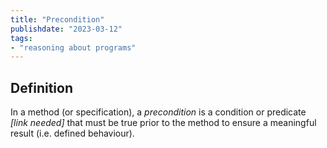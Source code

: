 ```yaml
---
title: "Precondition"
publishdate: "2023-03-12"
tags:
- "reasoning about programs"
---
```


## Definition
In a method (or specification), a *precondition* is a condition or predicate *\[link needed\]* that must be true prior to the method to ensure a meaningful result (i.e. defined behaviour).
